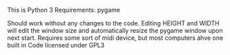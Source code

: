 This is Python 3
Requirements: pygame

Should work without any changes to the code.
Editing HEIGHT and WIDTH will edit the window size and automatically resize the pygame window upon next start.
Requires some sort of midi device, but most computers ahve one built in
Code licensed under GPL3
